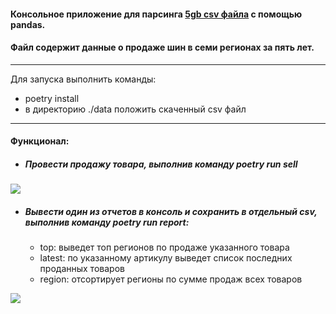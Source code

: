 #### Консольное приложение для парсинга [5gb csv файла](https://drive.google.com/file/d/1FvBKZ45ekYRVcwgZtLxbSeLxTJtizRF_/view?usp=share_link) с помощью pandas.
#### Файл содержит данные о продаже шин в семи регионах за пять лет.
--- 
Для запуска выполнить команды:
 - poetry install
 - в директорию ./data положить скаченный csv файл
 --- 
#### Функционал:
 
  - ##### Провести продажу товара, выполнив команду *poetry run sell*
  ![](https://i.ibb.co/GHT8HqC/Screenshot-2023-03-23-at-08-39-36.png) 
  - ##### Вывести один из отчетов в консоль и сохранить в отдельный csv, выполнив команду *poetry run report*:
    - top: выведет топ регионов по продаже указанного товара
    - latest: по указанному артикулу выведет список последних проданных товаров 
    - region: отсортирует регионы по сумме продаж всех товаров
    
 ![](https://i.ibb.co/W6VSCpB/Screenshot-2023-03-23-at-08-41-38.png)
